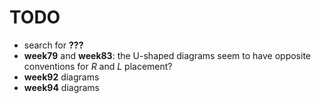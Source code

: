 # TODO

- search for **???**
- **week79** and **week83**: the U-shaped diagrams seem to have opposite conventions for $R$ and $L$ placement?
- **week92** diagrams
- **week94** diagrams